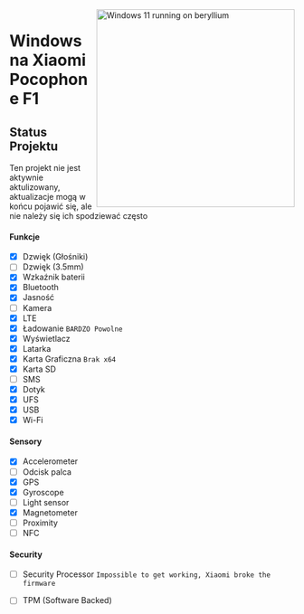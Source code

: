<img align="right" src="https://github.com/n00b69/woa-beryllium/blob/main/beryllium.png" width="350" alt="Windows 11 running on beryllium">

# Windows na Xiaomi Pocophone F1

## Status Projektu
Ten projekt nie jest aktywnie aktulizowany, aktualizacje mogą w końcu pojawić się, ale nie należy się ich spodziewać często

#### Funkcje
- [x] Dzwięk (Głośniki)
- [ ] Dzwięk (3.5mm)
- [X] Wzkaźnik baterii
- [x] Bluetooth
- [x] Jasność 
- [ ] Kamera
- [x] LTE
- [x] Ładowanie ```BARDZO Powolne```
- [x] Wyświetlacz
- [x] Latarka
- [x] Karta Graficzna  ```Brak x64```
- [x] Karta SD
- [ ] SMS
- [x] Dotyk
- [x] UFS
- [x] USB
- [x] Wi-Fi

#### Sensory
- [x] Accelerometer
- [ ] Odcisk palca
- [x] GPS
- [x] Gyroscope
- [ ] Light sensor
- [x] Magnetometer
- [ ] Proximity
- [ ] NFC

#### Security
- [ ] Security Processor ```Impossible to get working, Xiaomi broke the firmware```
- [ ] TPM (Software Backed)


















